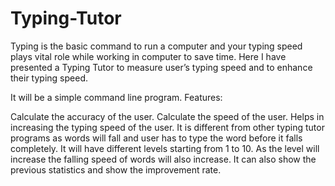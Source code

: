 # Typing-Tutor
Typing is the basic command to run a computer and your typing speed plays vital role while working in computer to save time.
Here I have presented a Typing Tutor to measure user’s typing speed and to enhance their typing speed.

It will be a simple command line program.
Features:

Calculate the accuracy of the user.
Calculate the speed of the user.
Helps in increasing the typing speed of the user.
It is different from other typing tutor programs as words will fall and user has to type the word before it falls completely.
It will have different levels starting from 1 to 10. 
As the level will increase the falling speed of words will also increase.
It can also show the previous statistics and show the improvement rate.
